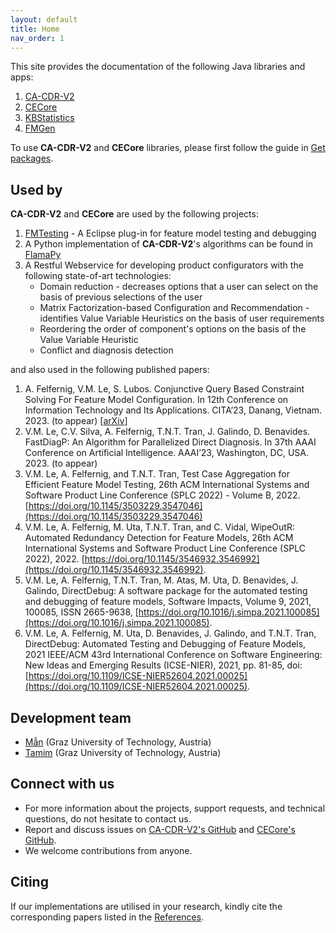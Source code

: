 ```yaml
---
layout: default
title: Home
nav_order: 1
---
```


This site provides the documentation of the following Java libraries and apps:

1. [CA-CDR-V2]
2. [CECore]
3. [KBStatistics]
4. [FMGen]

To use **CA-CDR-V2** and **CECore** libraries, please first follow the guide in [Get packages].

## Used by

**CA-CDR-V2** and **CECore** are used by the following projects:

1. [FMTesting] - A Eclipse plug-in for feature model testing and debugging
2. A Python implementation of **CA-CDR-V2**'s algorithms can be found in [FlamaPy]
3. A Restful Webservice for developing product configurators with the following state-of-art technologies:
    - Domain reduction - decreases options that a user can select on the basis of previous selections of the user
    - Matrix Factorization-based Configuration and Recommendation - identifies Value Variable Heuristics on the basis of user requirements
    - Reordering the order of component's options on the basis of the Value Variable Heuristic
    - Conflict and diagnosis detection

and also used in the following published papers:

1. A. Felfernig, V.M. Le, S. Lubos. Conjunctive Query Based Constraint Solving For Feature Model Configuration. In 12th Conference on Information Technology and Its Applications. CITA’23, Danang, Vietnam. 2023. (to appear) [[arXiv](https://arxiv.org/pdf/2304.13422.pdf)]
2. V.M. Le, C.V. Silva, A. Felfernig, T.N.T. Tran, J. Galindo, D. Benavides. FastDiagP: An Algorithm for Parallelized Direct Diagnosis. In 37th AAAI Conference on Artificial Intelligence. AAAI’23, Washington, DC, USA. 2023. (to appear)
3. V.M. Le, A. Felfernig, and T.N.T. Tran, Test Case Aggregation for Efficient Feature Model Testing, 26th ACM International Systems and Software Product Line Conference (SPLC 2022) - Volume B, 2022. [https://doi.org/10.1145/3503229.3547046](https://doi.org/10.1145/3503229.3547046)
4. V.M. Le, A. Felfernig, M. Uta, T.N.T. Tran, and C. Vidal, WipeOutR: Automated Redundancy Detection for Feature Models, 26th ACM International Systems and Software Product Line Conference (SPLC 2022), 2022. [https://doi.org/10.1145/3546932.3546992](https://doi.org/10.1145/3546932.3546992).
5. V.M. Le, A. Felfernig, T.N.T. Tran, M. Atas, M. Uta, D. Benavides, J. Galindo, DirectDebug: A software package for the automated testing and debugging of feature models, Software Impacts, Volume 9, 2021, 100085, ISSN 2665-9638, [https://doi.org/10.1016/j.simpa.2021.100085](https://doi.org/10.1016/j.simpa.2021.100085).
6. V.M. Le, A. Felfernig, M. Uta, D. Benavides, J. Galindo, and T.N.T. Tran, DirectDebug: Automated Testing and Debugging of Feature Models, 2021 IEEE/ACM 43rd International Conference on Software Engineering: New Ideas and Emerging Results (ICSE-NIER), 2021, pp. 81-85, doi: [https://doi.org/10.1109/ICSE-NIER52604.2021.00025](https://doi.org/10.1109/ICSE-NIER52604.2021.00025).

## Development team

- [Mẫn] (Graz University of Technology, Austria)
- [Tamim] (Graz University of Technology, Austria)

## Connect with us

- For more information about the projects, support requests, and technical questions, do not hesitate to contact us.
- Report and discuss issues on [CA-CDR-V2's GitHub] and [CECore's GitHub].
- We welcome contributions from anyone.

## Citing

If our implementations are utilised in your research, kindly cite the corresponding papers listed in the [References].

<!-- Links  -->
[CA-CDR-V2]: ca-cdr-v2
[CECore]: ce-core
[KBStatistics]: kbstatistics
[FMGen]: fm-gen
[Get packages]: get_packages
[Mẫn]: https://github.com/manleviet
[Tamim]: https://github.com/taburg
[CA-CDR-V2's GitHub]: https://github.com/manleviet/CA-CDR-V2/issues
[CECore's GitHub]: https://github.com/manleviet/CECore/issues
[References]: references
[FMTesting]: https://github.com/AIG-ist-tugraz/FMTesting
[FlamaPy]: https://flamapy.github.io